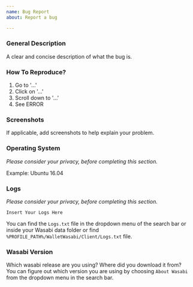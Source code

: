 ```yaml
---
name: Bug Report
about: Report a bug

---
```


### General Description

A clear and concise description of what the bug is.

### How To Reproduce?

1. Go to '...'
2. Click on '...'
3. Scroll down to '...'
4. See ERROR

### Screenshots

If applicable, add screenshots to help explain your problem.

### Operating System

*Please consider your privacy, before completing this section.*

Example: Ubuntu 16.04

### Logs

*Please consider your privacy, before completing this section.*

```
Insert Your Logs Here
```


You can find the `Logs.txt` file in the dropdown menu of the search bar or inside your Wasabi data folder or find `%PROFILE_PATH%/WalletWasabi/Client/Logs.txt` file.

### Wasabi Version

Which wasabi release are you using? Where did you download it from?  
You can figure out which version you are using by choosing `About Wasabi` from the dropdown menu in the search bar.

